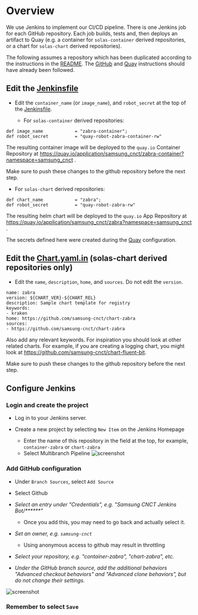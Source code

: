 # Overview

We use Jenkins to implement our CI/CD pipeline. There is one Jenkins job for
each GitHub repository. Each job builds, tests and, then deploys an artifact
to Quay (e.g. a container for `solas-container` derived repositories, or a
chart for `solas-chart` derived repositories).

The following assumes a repository which has been duplicated according to
the instructions in the [README](../README.md). The [GitHub](./github.md)
and [Quay](./quay.md) instructions should have already been followed.

## Edit the [Jenkinsfile](../Jenkinsfile)

* Edit the `container_name` (or `image_name`), and `robot_secret` at the top of
the [Jenkinsfile](../Jenkinsfile).

  * For `solas-container` derived repositories:

```
def image_name            = "zabra-container";
def robot_secret          = "quay-robot-zabra-container-rw"
```

  The resulting container image will be deployed to the `quay.io` Container
  Repository at https://quay.io/application/samsung_cnct/zabra-container?namespace=samsung_cnct .

  Make sure to push these changes to the github repository before the next step.

  * For `solas-chart` derived repositories:

```
def chart_name            = "zabra";
def robot_secret          = "quay-robot-zabra-rw"
```

  The resulting helm chart will be deployed to the `quay.io` App
  Repository at https://quay.io/application/samsung_cnct/zabra?namespace=samsung_cnct .

The secrets defined here were created during the [Quay](./quay.md) configuration.

## Edit the [Chart.yaml.in](../build/Chart.yaml.in) (solas-chart derived repositories only)

* Edit the `name`, `description`, `home`, and `sources`. Do not edit the `version`.

```
name: zabra
version: ${CHART_VER}-${CHART_REL}
description: Sample chart template for registry
keywords:
- kraken
home: https://github.com/samsung-cnct/chart-zabra
sources:
- https://github.com/samsung-cnct/chart-zabra
```

Also add any relevant keywords. For inspiration you should look at other
related charts. For example, if you are creating a logging chart, you might
look at https://github.com/samsung-cnct/chart-fluent-bit.

Make sure to push these changes to the github repository before the next step.

## Configure Jenkins

### Login and create the project

* Log in to your Jenkins server.

* Create a new project by selecting `New Item` on the Jenkins Homepage
  * Enter the name of this repository in the field at the top, for example, `container-zabra` or `chart-zabra`
  * Select Multibranch Pipeline ![screenshot](images/jenkins/multibranch.png)

### Add GitHub configuration

* Under `Branch Sources`, select `Add Source`

* Select Github

* _Select an entry under "Credentials", e.g. "Samsung CNCT Jenkins Bot/******"_
  * Once you add this, you may need to go back and actually select it.
* _Set an owner, e.g. `samsung-cnct`_
  * Using anonymous access to github may result in throttling
* _Select your repository, e.g. "container-zabra", "chart-zabra", etc._
* _Under the GitHub branch source, add the additional behaviors "Advanced
checkout behaviors" and "Advanced clone behaviors", but do not change their
settings._

![screenshot](images/jenkins/github-branch-sources.png)

### Remember to select `Save`
